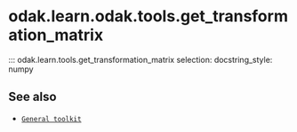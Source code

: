 # odak.learn.odak.tools.get_transformation_matrix

::: odak.learn.tools.get_transformation_matrix
    selection:
        docstring_style: numpy

## See also

* [`General toolkit`](../../../toolkit.md)
